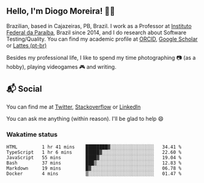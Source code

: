 ## Hello, I'm Diogo Moreira! 👋🏻

Brazilian, based in Cajazeiras, PB, Brazil.
I work as a Professor at [Instituto Federal da Paraíba](https://ifpb.edu.br), Brazil since 2014, and I do research about Software Testing/Quality. You can find my academic profile at [ORCID](https://orcid.org/0000-0003-1803-6565), [Google Scholar](https://scholar.google.com.br/citations?hl=pt-BR&user=DlSdlvEAAAAJ) or [Lattes (pt-br)](http://buscatextual.cnpq.br/buscatextual/visualizacv.do?id=K4384159A1)

Besides my professional life, I like to spend my time photographing 📷 (as a hobby), playing videogames 🎮 and writing.

## 📬 Social

You can find me at [Twitter](https://twitter.com/diogodmoreira), [Stackoverflow](https://stackoverflow.com/users/1541533/diogo-moreira) or [LinkedIn](https://linkedin.com/in/diogodmoreira)

You can ask me anything (within reason). I'll be glad to help 😄

### Wakatime status

<!--START_SECTION:waka-->

```text
HTML         1 hr 41 mins    ████████▓░░░░░░░░░░░░░░░░   34.41 %
TypeScript   1 hr 6 mins     █████▓░░░░░░░░░░░░░░░░░░░   22.60 %
JavaScript   55 mins         ████▓░░░░░░░░░░░░░░░░░░░░   19.04 %
Bash         37 mins         ███▒░░░░░░░░░░░░░░░░░░░░░   12.83 %
Markdown     19 mins         █▓░░░░░░░░░░░░░░░░░░░░░░░   06.78 %
Docker       4 mins          ▒░░░░░░░░░░░░░░░░░░░░░░░░   01.47 %
```

<!--END_SECTION:waka-->
